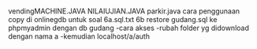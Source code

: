 # 
vendingMACHINE.JAVA
NILAIUJIAN.JAVA
parkir.java
cara penggunaan copy di onlinegdb
untuk
soal 
6a.sql.txt
6b
restore gudang.sql ke phpmyadmin dengan db gudang
-cara akses
-rubah folder yg didownload dengan nama a
-kemudian localhost/a/auth

